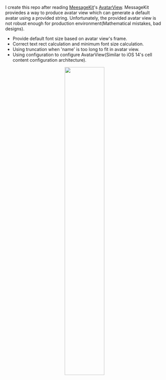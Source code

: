 I create this repo after reading [MeesageKit](https://github.com/MessageKit/MessageKit/)'s [AvatarView](https://github.com/MessageKit/MessageKit/blob/81395b65757714b2703663cda9f4bdaf7bf66cbb/Sources/Views/AvatarView.swift). MessageKit proviedes a way to produce avatar view which can generate a default avatar using a provided string. Unfortunately, the provided avatar view is not robust enough for production environment(Mathematical mistakes, bad designs).

- Provide default font size based on avatar view's frame.
- Correct text rect calculation and minimum font size calculation.
- Using truncation when 'name' is too long to fit in avatar view.
- Using configuration to configure AvatarView(Similar to iOS 14's cell content configuration architecture).

<div align="center">
	<img src="https://cdn.jsdelivr.net/gh/JJAYCHEN1e/Image/img/A04/20210524235155.mov" style="width:50%" />
</div>
